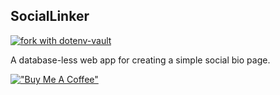 ## SocialLinker

[![fork with dotenv-vault](https://badge.dotenv.org/fork.svg?r=1)](https://vault.dotenv.org/project/vlt_2661fe3bf45004669ef7747db39eeee43540bec316519cafdaf579a92851fb74/example)

A database-less web app for creating a simple social bio page.

[!["Buy Me A Coffee"](https://www.buymeacoffee.com/assets/img/custom_images/orange_img.png)](https://www.buymeacoffee.com/cwleong)
